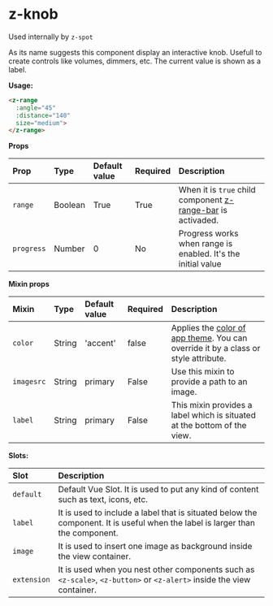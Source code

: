 # z-knob

Used internally by `z-spot`

As its name suggests this component display an interactive knob. Usefull to create controls like volumes, dimmers, etc. The current value is shown as a label.

**Usage:**
```html
<z-range
  :angle="45"
  :distance="140"
  size="medium">
</z-range>
```
**Props**

| Prop | Type | Default value | Required | Description
| :--- | :--- | :--- | :--- | :--- |
| `range` | Boolean | True | True | When it is `true` child component [z-range-bar](#z-range-bar) is activaded.
| `progress` | Number | 0 | No | Progress works when range is enabled. It's the initial value

**Mixin props**

| Mixin| Type | Default value | Required | Description
| :--- | :--- | :--- | :--- | :--- |
| `color` | String | 'accent' | false | Applies the [color of app theme](/guide/themes-styles-and-colors.html). You can override it by a class or style attribute.
| `imagesrc` | String | primary | False | Use this mixin to provide a path to an image.
| `label` | String | primary | False | This mixin provides a label which is situated at the bottom of the view. 

**Slots:**

| Slot | Description
| :--- | :--- |
| `default` | Default Vue Slot. It is used to put any kind of content such as text, icons, etc. 
| `label` | It is used to include a label that is situated below the component. It is useful when the label is larger than the component.
| `image` | It is used to insert one image as background inside the view container.
| `extension` | It is used when you nest other components such as `<z-scale>`, `<z-button>` or `<z-alert>` inside the view container.
